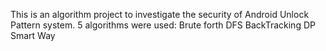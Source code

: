 This is an algorithm project to investigate the security of Android Unlock Pattern system.
5 algorithms were used:
Brute forth
DFS
BackTracking
DP
Smart Way
